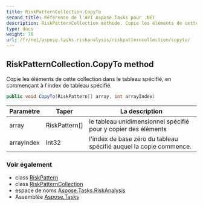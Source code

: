 ```yaml
---
title: RiskPatternCollection.CopyTo
second_title: Référence de l'API Aspose.Tasks pour .NET
description: RiskPatternCollection méthode. Copie les éléments de cette collection dans le tableau spécifié en commençant à lindex de tableau spécifié.
type: docs
weight: 70
url: /fr/net/aspose.tasks.riskanalysis/riskpatterncollection/copyto/
---
```

## RiskPatternCollection.CopyTo method

Copie les éléments de cette collection dans le tableau spécifié, en commençant à l'index de tableau spécifié.

```csharp
public void CopyTo(RiskPattern[] array, int arrayIndex)
```

| Paramètre | Taper | La description |
| --- | --- | --- |
| array | RiskPattern[] | le tableau unidimensionnel spécifié pour y copier des éléments |
| arrayIndex | Int32 | l'index de base zéro du tableau spécifié auquel la copie commence. |

### Voir également

* class [RiskPattern](../../riskpattern/)
* class [RiskPatternCollection](../)
* espace de noms [Aspose.Tasks.RiskAnalysis](../../riskpatterncollection/)
* Assemblée [Aspose.Tasks](../../../)


